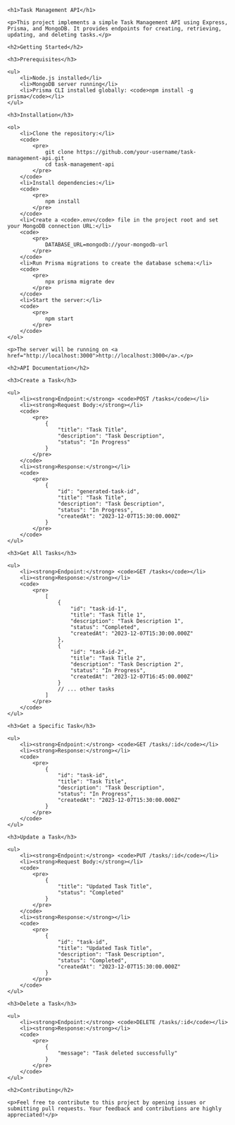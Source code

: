 <!DOCTYPE html>
<html lang="en">

<head>
    <meta charset="UTF-8">
    <meta name="viewport" content="width=device-width, initial-scale=1.0">
    <title>Task Management API</title>
</head>

<body>

    <h1>Task Management API</h1>

    <p>This project implements a simple Task Management API using Express, Prisma, and MongoDB. It provides endpoints for creating, retrieving, updating, and deleting tasks.</p>

    <h2>Getting Started</h2>

    <h3>Prerequisites</h3>

    <ul>
        <li>Node.js installed</li>
        <li>MongoDB server running</li>
        <li>Prisma CLI installed globally: <code>npm install -g prisma</code></li>
    </ul>

    <h3>Installation</h3>

    <ol>
        <li>Clone the repository:</li>
        <code>
            <pre>
                git clone https://github.com/your-username/task-management-api.git
                cd task-management-api
            </pre>
        </code>
        <li>Install dependencies:</li>
        <code>
            <pre>
                npm install
            </pre>
        </code>
        <li>Create a <code>.env</code> file in the project root and set your MongoDB connection URL:</li>
        <code>
            <pre>
                DATABASE_URL=mongodb://your-mongodb-url
            </pre>
        </code>
        <li>Run Prisma migrations to create the database schema:</li>
        <code>
            <pre>
                npx prisma migrate dev
            </pre>
        </code>
        <li>Start the server:</li>
        <code>
            <pre>
                npm start
            </pre>
        </code>
    </ol>

    <p>The server will be running on <a href="http://localhost:3000">http://localhost:3000</a>.</p>

    <h2>API Documentation</h2>

    <h3>Create a Task</h3>

    <ul>
        <li><strong>Endpoint:</strong> <code>POST /tasks</code></li>
        <li><strong>Request Body:</strong></li>
        <code>
            <pre>
                {
                    "title": "Task Title",
                    "description": "Task Description",
                    "status": "In Progress"
                }
            </pre>
        </code>
        <li><strong>Response:</strong></li>
        <code>
            <pre>
                {
                    "id": "generated-task-id",
                    "title": "Task Title",
                    "description": "Task Description",
                    "status": "In Progress",
                    "createdAt": "2023-12-07T15:30:00.000Z"
                }
            </pre>
        </code>
    </ul>

    <h3>Get All Tasks</h3>

    <ul>
        <li><strong>Endpoint:</strong> <code>GET /tasks</code></li>
        <li><strong>Response:</strong></li>
        <code>
            <pre>
                [
                    {
                        "id": "task-id-1",
                        "title": "Task Title 1",
                        "description": "Task Description 1",
                        "status": "Completed",
                        "createdAt": "2023-12-07T15:30:00.000Z"
                    },
                    {
                        "id": "task-id-2",
                        "title": "Task Title 2",
                        "description": "Task Description 2",
                        "status": "In Progress",
                        "createdAt": "2023-12-07T16:45:00.000Z"
                    }
                    // ... other tasks
                ]
            </pre>
        </code>
    </ul>

    <h3>Get a Specific Task</h3>

    <ul>
        <li><strong>Endpoint:</strong> <code>GET /tasks/:id</code></li>
        <li><strong>Response:</strong></li>
        <code>
            <pre>
                {
                    "id": "task-id",
                    "title": "Task Title",
                    "description": "Task Description",
                    "status": "In Progress",
                    "createdAt": "2023-12-07T15:30:00.000Z"
                }
            </pre>
        </code>
    </ul>

    <h3>Update a Task</h3>

    <ul>
        <li><strong>Endpoint:</strong> <code>PUT /tasks/:id</code></li>
        <li><strong>Request Body:</strong></li>
        <code>
            <pre>
                {
                    "title": "Updated Task Title",
                    "status": "Completed"
                }
            </pre>
        </code>
        <li><strong>Response:</strong></li>
        <code>
            <pre>
                {
                    "id": "task-id",
                    "title": "Updated Task Title",
                    "description": "Task Description",
                    "status": "Completed",
                    "createdAt": "2023-12-07T15:30:00.000Z"
                }
            </pre>
        </code>
    </ul>

    <h3>Delete a Task</h3>

    <ul>
        <li><strong>Endpoint:</strong> <code>DELETE /tasks/:id</code></li>
        <li><strong>Response:</strong></li>
        <code>
            <pre>
                {
                    "message": "Task deleted successfully"
                }
            </pre>
        </code>
    </ul>

    <h2>Contributing</h2>

    <p>Feel free to contribute to this project by opening issues or submitting pull requests. Your feedback and contributions are highly appreciated!</p>

</body>

</html>
